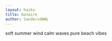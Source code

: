 ```yaml
---
layout: haiku
title: bonaire
author: SandervdWNL
---
```


soft summer wind
calm waves
pure beach vibes

